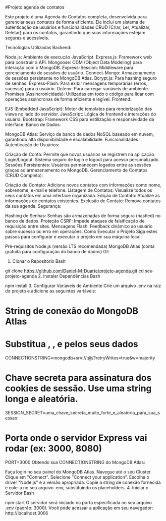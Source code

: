 #Projeto agenda de contatos

Este projeto é uma Agenda de Contatos completa, desenvolvida para gerenciar seus contatos de forma eficiente. Ele inclui um sistema de autenticação de usuários e funcionalidades CRUD (Criar, Ler, Atualizar, Deletar) para os contatos, garantindo que suas informações estejam seguras e acessíveis.

Tecnologias Utilizadas
Backend:

Node.js: Ambiente de execução JavaScript.
Express.js: Framework web para construir a API.
Mongoose: ODM (Object Data Modeling) para interação com o MongoDB.
Express-Session: Middleware para gerenciamento de sessões de usuário.
Connect-Mongo: Armazenamento de sessões persistente no MongoDB Atlas.
Bcrypt.js: Para hashing seguro de senhas.
Express-Flash: Para exibir mensagens temporárias (erros, sucesso) para o usuário.
Dotenv: Para carregar variáveis de ambiente.
Promises (Assincronicidade): Utilizadas em todo o código para lidar com operações assíncronas de forma eficiente e legível.
Frontend:

EJS (Embedded JavaScript): Motor de templates para renderização das views no lado do servidor.
JavaScript: Lógica de frontend e interações do usuário.
Bootstrap: Framework CSS para estilização e responsividade da interface.
Banco de Dados:

MongoDB Atlas: Serviço de banco de dados NoSQL baseado em nuvem, garantindo alta disponibilidade e escalabilidade.
Funcionalidades
Autenticação de Usuários:

Criação de Conta: Permite que novos usuários se registrem na aplicação.
Login/Logout: Sistema seguro de login e logout para acesso personalizado.
Sessões Persistentes: Usuários permanecem logados entre as sessões graças ao armazenamento no MongoDB.
Gerenciamento de Contatos (CRUD Completo):

Criação de Contato: Adicione novos contatos com informações como nome, sobrenome, e-mail e telefone.
Listagem de Contatos: Visualize todos os seus contatos em uma interface organizada.
Edição de Contato: Atualize as informações de contatos existentes.
Exclusão de Contato: Remova contatos da sua agenda.
Segurança:

Hashing de Senhas: Senhas são armazenadas de forma segura (hashed) no banco de dados.
Proteção CSRF: Impede ataques de falsificação de requisição entre sites.
Mensagens Flash: Feedback dinâmico ao usuário sobre sucesso ou erro em operações.
Como Executar o Projeto
Siga estes passos para configurar e executar o projeto em sua máquina local:

Pré-requisitos
Node.js (versão LTS recomendada)
MongoDB Atlas (conta gratuita para configuração do banco de dados)
Git
1. Clonar o Repositório
Bash

git clone https://github.com/Daniel-M-Duarte/projeto-agenda.git
cd seu-projeto-agenda
2. Instalar Dependências
Bash

npm install
3. Configurar Variáveis de Ambiente
Crie um arquivo .env na raiz do projeto e adicione as seguintes variáveis:

# String de conexão do MongoDB Atlas
# Substitua <username>, <password>, <cluster-url> e <database-name> pelos seus dados
CONNECTIONSTRING=mongodb+srv://<username>:<password>@<cluster-url>/<database-name>?retryWrites=true&w=majority

# Chave secreta para assinatura dos cookies de sessão. Use uma string longa e aleatória.
SESSION_SECRET=uma_chave_secreta_muito_forte_e_aleatoria_para_sua_sessao

# Porta onde o servidor Express vai rodar (ex: 3000, 8080)
PORT=3000
Obtendo sua CONNECTIONSTRING do MongoDB Atlas:

Faça login no seu painel do MongoDB Atlas.
Navegue até o seu Cluster.
Clique em "Connect".
Selecione "Connect your application".
Escolha o driver "Node.js" e a versão apropriada.
Copie a string de conexão fornecida e cole-a no seu arquivo .env, substituindo os placeholders.
4. Iniciar o Servidor
Bash

npm start
O servidor será iniciado na porta especificada no seu arquivo .env (padrão: 3000).
Você pode acessar a aplicação em seu navegador: http://localhost:3000
